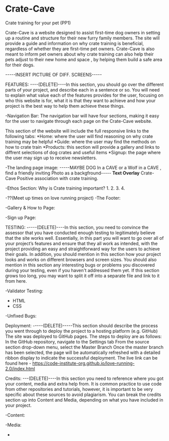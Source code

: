 # Crate-Cave
Crate training for your pet (PP1)

Crate-Cave is a website designed to assist first-time dog owners in setting up a routine and structure for their new furry family members. The site will provide a guide and information on why crate training is beneficial, regardless of whether they are first-time pet owners. Crate-Cave is also meant to inform pet owners about why crate training can also help their pets adjust to their new home and space , by helping them build a safe area for their dogs.

-----INSERT PICTURE OF DIFF. SCREENS-----

FEATURES:
----(DELETE)----In this section, you should go over the different parts of your project, and describe each in a sentence or so. You will need to explain what value each of the features provides for the user, focusing on who this website is for, what it is that they want to achieve and how your project is the best way to help them achieve these things.

-Navigation Bar:
The navigation bar will have four sections, making it easy for the user to navigate through each page on the Crate-Cave website.

This section of the website will include the full responsive links to the following tabs:
 *Home: where the user will find reasoning on why crate training may be helpful
 *Guide: where the user may find the methods on how to crate train
 *Products: this section will provide a gallery and links to diffrent selections of dog crates and useful items
 *Signup: the page where the user may sign up to receive newsletters.

-The landing page image:
-----MAYBE DOG In a CAVE or a Wolf in a CAVE , find a friendly inviting Photo as a backgfround-----
****Text Overlay****
Crate-Cave 
Positive association with crate training.

-Ethos Section:
Why is Crate training important?
1.
2.
3.
4.

-??(Meet up times on love running project)
-The Footer:

-Gallery & How to Page:

-Sign up Page:

TESTING:
-----(DELETE)----In this section, you need to convince the assessor that you have conducted enough testing to legitimately believe that the site works well. Essentially, in this part you will want to go over all of your project’s features and ensure that they all work as intended, with the project providing an easy and straightforward way for the users to achieve their goals.
In addition, you should mention in this section how your project looks and works on different browsers and screen sizes.
You should also mention in this section any interesting bugs or problems you discovered during your testing, even if you haven't addressed them yet.
If this section grows too long, you may want to split it off into a separate file and link to it from here.

-Validator Testing:
 * HTML
 * CSS

-Unfixed Bugs:

Deployment:
-----(DELETE)-----This section should describe the process you went through to deploy the project to a hosting platform (e.g. GitHub)
The site was deployed to GitHub pages. The steps to deploy are as follows:
In the GitHub repository, navigate to the Settings tab
From the source section drop-down menu, select the Master Branch
Once the master branch has been selected, the page will be automatically refreshed with a detailed ribbon display to indicate the successful deployment.
The live link can be found here - https://code-institute-org.github.io/love-running-2.0/index.html

Credits:
---(DELETE)----In this section you need to reference where you got your content, media and extra help from. It is common practice to use code from other repositories and tutorials, however, it is important to be very specific about these sources to avoid plagiarism.
You can break the credits section up into Content and Media, depending on what you have included in your project.

-Content:

-Media:

-
